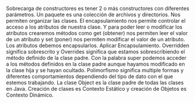 Sobrecarga de constructores es tener 2 o más constructores con diferentes parámetros.
Un paquete es una colección de archivos y directorios. Nos permiten organizar las clases.
El encapsulamiento nos permite controlar el acceso a los atributos de nuestra clase.
Y para poder leer o modificar los atributos crearemos métodos como get (obtener)  nos permiten leer el valor de un atributo y set (poner) nos permiten modificar el valor de un atributo.
Los atributos debemos encapsularlos. Aplicar Encapsulamiento.
Overridden significa sobrescrito y Overrides significa que estamos sobrescribiendo el método definido de la clase padre.
Con la palabra super podemos acceder a los métodos definidos en la clase padre aunque hayamos modificado en la clase hija y se hayan ocultado.
Polimorfismo significa multiple formas y diferentes comportamientos dependiendo del tipo de dato con el que estemos trabajando.
La clase Object es la clase padre de todas las clases en Java.
Creación de clases es Contexto Estático y creación de Objetos es Contexto Dinámico.

